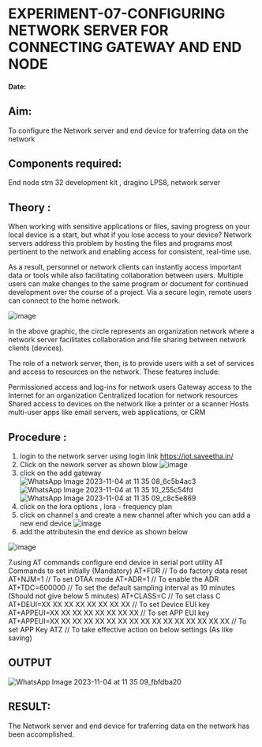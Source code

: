 # EXPERIMENT-07-CONFIGURING NETWORK SERVER FOR CONNECTING GATEWAY AND END NODE 
#### Date: 
## Aim: 
To  configure  the Network server and end device for traferring data on the network
## Components required:
End node stm 32 development kit , dragino LPS8, network server 

## Theory :
When working with sensitive applications or files, saving progress on your local device is a start, but what if you lose access to your device? Network servers address this problem by hosting the files and programs most pertinent to the network and enabling access for consistent, real-time use. 

As a result, personnel or network clients can instantly access important data or tools while also facilitating collaboration between users. Multiple users can make changes to the same program or document for continued development over the course of a project. Via a secure login, remote users can connect to the home network.



![image](https://github.com/vasanthkumarch/EXPERIMENT-07-CONFIGURING-NETWORK-SERVER-FOR-CONNECTING-GATEWAY-AND-END-NODE-/assets/36288975/59db9b76-ddd5-4d6a-9075-8db233f5e479)



In the above graphic, the circle represents an organization network where a network server facilitates collaboration and file sharing between network clients (devices).

 The role of a network server, then, is to provide users with a set of services and access to resources on the network. These features include:

Permissioned access and log-ins for network users Gateway access to the Internet for an organization Centralized location for network resources  Shared access to devices on the network like a printer or a scanner Hosts multi-user apps like email servers, web applications, or CRM

## Procedure :

 1. login to the network server using login link  https://iot.saveetha.in/
 2. Click on the nework server as shown blow 
 ![image](https://github.com/vasanthkumarch/EXPERIMENT-07-CONFIGURING-NETWORK-SERVER-FOR-CONNECTING-GATEWAY-AND-END-NODE-/assets/36288975/1bd434ca-1426-4102-8384-94473483543e)
 3. click on the add gateway 
![WhatsApp Image 2023-11-04 at 11 35 08_6c5b4ac3](https://github.com/kaviya2839/EXPERIMENT-07-CONFIGURING-NETWORK-SERVER-FOR-CONNECTING-GATEWAY-AND-END-NODE-/assets/120553351/c4ca8ead-f03b-44cf-a92c-70af51ad4867)
![WhatsApp Image 2023-11-04 at 11 35 10_255c54fd](https://github.com/kaviya2839/EXPERIMENT-07-CONFIGURING-NETWORK-SERVER-FOR-CONNECTING-GATEWAY-AND-END-NODE-/assets/120553351/001de0d7-b927-4e8d-a173-c5933ca66bf5)
![WhatsApp Image 2023-11-04 at 11 35 09_c8c5e869](https://github.com/kaviya2839/EXPERIMENT-07-CONFIGURING-NETWORK-SERVER-FOR-CONNECTING-GATEWAY-AND-END-NODE-/assets/120553351/2a84c9d4-d707-4a11-a6b8-171527b1887c)
4. click on the lora options , lora - frequency plan 
5. click on channel s and create a new channel after which you can add a new end device 
![image](https://github.com/vasanthkumarch/EXPERIMENT-07-CONFIGURING-NETWORK-SERVER-FOR-CONNECTING-GATEWAY-AND-END-NODE-/assets/36288975/1fb72be5-e48d-4cde-a329-0cfb0d29070f)
6. add the attributesin the end device as  shown below


 ![image](https://github.com/vasanthkumarch/EXPERIMENT-07-CONFIGURING-NETWORK-SERVER-FOR-CONNECTING-GATEWAY-AND-END-NODE-/assets/36288975/00bff30b-42fc-42d5-9540-285d270e41cb)



7.using AT commands configure end device in serial port utility
AT Commands to set initially (Mandatory)
 AT+FDR // To do factory data reset
 AT+NJM=1 // To set OTAA mode
 AT+ADR=1 // To enable the ADR
 AT+TDC=600000 // To set the default sampling interval as 10 minutes
(Should not give below 5 minutes)
 AT+CLASS=C // To set class C
 AT+DEUI=XX XX XX XX XX XX XX XX // To set Device EUI key
 AT+APPEUI=XX XX XX XX XX XX XX XX // To set APP EUI key
 AT+APPEUI=XX XX XX XX XX XX XX XX XX XX XX XX XX XX XX XX //
To set APP Key
 ATZ // To take effective action on below settings (As like saving)



## OUTPUT 
![WhatsApp Image 2023-11-04 at 11 35 09_fbfdba20](https://github.com/kaviya2839/EXPERIMENT-07-CONFIGURING-NETWORK-SERVER-FOR-CONNECTING-GATEWAY-AND-END-NODE-/assets/120553351/37a2626d-3052-4ac0-9050-e9c86842ec03)


## RESULT: 
  The Network server and end device for traferring data on the network has been accomplished.

